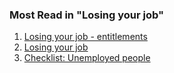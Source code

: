###  Most Read in "Losing your job"

  1. [ Losing your job - entitlements ](/en/employment/unemployment-and-redundancy/losing-your-job/losing-job-entitlements/)
  2. [ Losing your job ](/en/employment/unemployment-and-redundancy/losing-your-job/losing-your-job/)
  3. [ Checklist: Unemployed people ](/en/employment/unemployment-and-redundancy/losing-your-job/checklist-entitlements-and-services-for-unemployed-people/)
